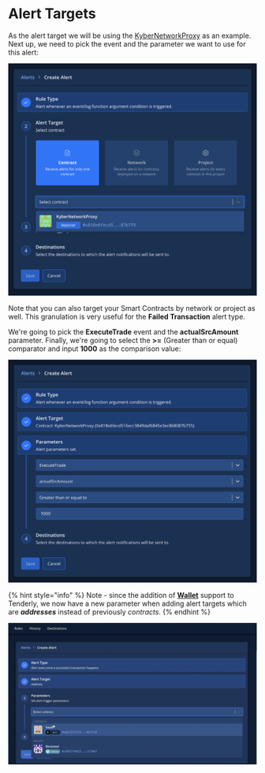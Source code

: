 # Alert Targets

As the alert target we will be using the [KyberNetworkProxy](https://dashboard.tenderly.co/contract/main/0x818e6fecd516ecc3849daf6845e3ec868087b755?utm\_source=blog\&utm\_medium=post\&utm\_campaign=10\_ways\&utm\_content=kyber\_network\_contract) as an example. Next up, we need to pick the event and the parameter we want to use for this alert:

![](<../../../.gitbook/assets/image (46).png>)

Note that you can also target your Smart Contracts by network or project as well. This granulation is very useful for the **Failed Transaction** alert type.

We're going to pick the **ExecuteTrade** event and the **actualSrcAmount** parameter. Finally, we're going to select the **>=** (Greater than or equal) comparator and input **1000** as the comparison value:

![](<../../../.gitbook/assets/image (26).png>)

{% hint style="info" %}
Note - since the addition of [**Wallet**](../../../monitoring/wallets/) support to Tenderly, we now have a new parameter when adding alert targets which are _**addresses**_ instead of previously _contracts_.
{% endhint %}

![](<../../../.gitbook/assets/Screenshot 2021-10-14 at 14.06.16.png>)
